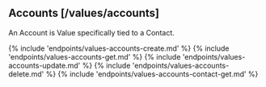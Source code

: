 ## Accounts [/values/accounts]

An Account is Value specifically tied to a Contact.

{% include 'endpoints/values-accounts-create.md' %}
{% include 'endpoints/values-accounts-get.md' %}
{% include 'endpoints/values-accounts-update.md' %}
{% include 'endpoints/values-accounts-delete.md' %}
{% include 'endpoints/values-accounts-contact-get.md' %}
